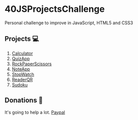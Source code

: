 # 40JSProjectsChallenge

Personal challenge to improve in JavaScript, HTML5 and CSS3 

## Projects 💻

1. [Calculator](https://showycone.github.io/40JSProjectsChallenge/1-Calculator)
2. [QuizApp](https://showycone.github.io/40JSProjectsChallenge/2-quizApp)
3. [RockPaperScissors](https://showycone.github.io/40JSProjectsChallenge/3-RockPaperScissors)
4. [NoteApp](https://showycone.github.io/40JSProjectsChallenge/4-NoteApp)
5. [StopWatch](https://showycone.github.io/40JSProjectsChallenge/5-StopwatchApp)
6. [ReaderQR](https://showycone.github.io/40JSProjectsChallenge/6-ReaderQR)
7. [Sudoku](https://showycone.github.io/sudoku-game/)

## Donations 💸

It's going to help a lot.
[Paypal](https://paypal.me/RafaelArciniega)